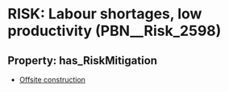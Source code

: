 # RISK: __Labour shortages, low productivity__ (PBN__Risk_2598)

## Property: has_RiskMitigation

* [Offsite construction](PBN__Mitigation_504)

